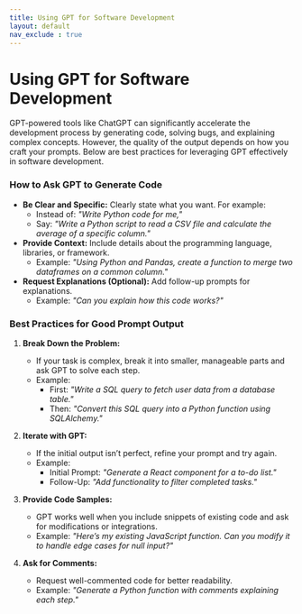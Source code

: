 ```yaml
---
title: Using GPT for Software Development
layout: default
nav_exclude : true
---
```


# Using GPT for Software Development

GPT-powered tools like ChatGPT can significantly accelerate the development process by generating code, solving bugs, and explaining complex concepts. However, the quality of the output depends on how you craft your prompts. Below are best practices for leveraging GPT effectively in software development.

### How to Ask GPT to Generate Code

- **Be Clear and Specific:** Clearly state what you want. For example:
  - Instead of: *"Write Python code for me,"*
  - Say: *"Write a Python script to read a CSV file and calculate the average of a specific column."*
- **Provide Context:** Include details about the programming language, libraries, or framework.
  - Example: *"Using Python and Pandas, create a function to merge two dataframes on a common column."*
- **Request Explanations (Optional):** Add follow-up prompts for explanations.
  - Example: *"Can you explain how this code works?"*

### Best Practices for Good Prompt Output

1. **Break Down the Problem:**
   - If your task is complex, break it into smaller, manageable parts and ask GPT to solve each step.
   - Example:
     - First: *"Write a SQL query to fetch user data from a database table."*
     - Then: *"Convert this SQL query into a Python function using SQLAlchemy."*

2. **Iterate with GPT:**
   - If the initial output isn’t perfect, refine your prompt and try again.
   - Example:
     - Initial Prompt: *"Generate a React component for a to-do list."*
     - Follow-Up: *"Add functionality to filter completed tasks."*

3. **Provide Code Samples:**
   - GPT works well when you include snippets of existing code and ask for modifications or integrations.
   - Example: *"Here’s my existing JavaScript function. Can you modify it to handle edge cases for null input?"*

4. **Ask for Comments:**
   - Request well-commented code for better readability.
   - Example: *"Generate a Python function with comments explaining each step."*
